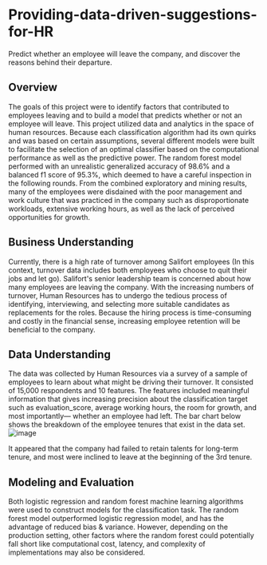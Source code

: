 # **Providing-data-driven-suggestions-for-HR**
Predict whether an employee will leave the company, and discover the reasons behind their departure.

## Overview 
The goals of this project were to identify factors that contributed to employees leaving and to build a model that predicts whether or not an employee will leave. This project utilized data and analytics in the space of human resources. Because each classification algorithm had its own quirks and was based on certain assumptions, several different models were built to facilitate the selection of an optimal classifier based on the computational performance as well as the predictive power. The random forest model performed with an unrealistic generalized accuracy of 98.6% and a balanced f1 score of 95.3%, which deemed to have a careful inspection in the following rounds. From the combined exploratory and mining results, many of the employees were disdained with the poor management and work culture that was practiced in the company such as disproportionate workloads, extensive working hours, as well as the lack of perceived opportunities for growth.      

## Business Understanding
Currently, there is a high rate of turnover among Salifort employees (In this context, turnover data includes both employees who choose to quit their jobs and let go). Salifort's senior leadership team is concerned about how many employees are leaving the company. With the increasing numbers of turnover, Human Resources has to undergo the tedious process of identifying, interviewing, and selecting more suitable candidates as replacements for the roles. Because the hiring process is time-consuming and costly in the financial sense, increasing employee retention will be beneficial to the company. 

## Data Understanding
The data was collected by Human Resources via a survey of a sample of employees to learn about what might be driving their turnover. It consisted of 15,000 respondents and 10 features. The features included meaningful information that gives increasing precision about the classification target such as evaluation_score, average working hours, the room for growth, and most importantly— whether an employee had left. The bar chart below shows the breakdown of the  employee tenures that exist in the data set. 
![image](https://github.com/user-attachments/assets/70a26aff-400a-4623-bb26-5ebb098fafba)

It appeared that the company had failed to retain talents for long-term tenure, and most were inclined to leave at the beginning of the 3rd tenure.  

## Modeling and Evaluation
Both logistic regression and random forest machine learning algorithms were used to construct models for the classification task. The random forest model outperformed logistic regression model, and has the advantage of reduced bias & variance. However, depending on the production setting, other factors where the random forest could potentially fall short like computational cost, latency, and complexity of implementations may also be considered. 
